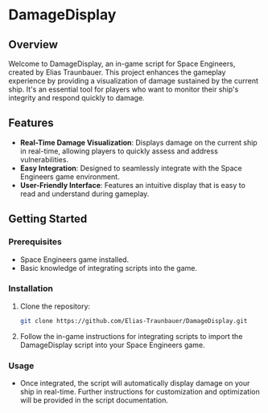 
# DamageDisplay

## Overview

Welcome to DamageDisplay, an in-game script for Space Engineers, created by Elias Traunbauer. This project enhances the gameplay experience by providing a visualization of damage sustained by the current ship. It's an essential tool for players who want to monitor their ship's integrity and respond quickly to damage.

## Features

- **Real-Time Damage Visualization**: Displays damage on the current ship in real-time, allowing players to quickly assess and address vulnerabilities.
- **Easy Integration**: Designed to seamlessly integrate with the Space Engineers game environment.
- **User-Friendly Interface**: Features an intuitive display that is easy to read and understand during gameplay.

## Getting Started

### Prerequisites

- Space Engineers game installed.
- Basic knowledge of integrating scripts into the game.

### Installation

1. Clone the repository:
   ```sh
   git clone https://github.com/Elias-Traunbauer/DamageDisplay.git
   ```
2. Follow the in-game instructions for integrating scripts to import the DamageDisplay script into your Space Engineers game.

### Usage

- Once integrated, the script will automatically display damage on your ship in real-time. Further instructions for customization and optimization will be provided in the script documentation.

